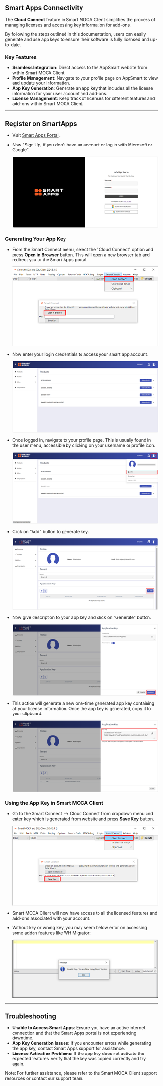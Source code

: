 ## Smart Apps Connectivity

The **Cloud Connect** feature in Smart MOCA Client simplifies the process of managing licenses and accessing key information for add-ons. 

By following the steps outlined in this documentation, users can easily generate and use app keys to ensure their software is fully licensed and up-to-date.

### Key Features

- **Seamless Integration**: Direct access to the AppSmart website from within Smart MOCA Client.
- **Profile Management**: Navigate to your profile page on AppSmart to view and update your information.
- **App Key Generation**: Generate an app key that includes all the license information for your user account and add-ons.
- **License Management**: Keep track of licenses for different features and add-ons within Smart MOCA Client.

---

## Register on SmartApps

- Visit [Smart Apps Portal](https://apps.smart-is.com/).
- Now "Sign Up, if you don't have an account or log in with Microsoft or Google". 

  ![Register](./.attachments/smart1.png)

### Generating Your App Key

- From the Smart Connect menu, select the "Cloud Connect" option and press **Open in Browser** button. This will open a new browser tab and redirect you to the Smart Apps portal.
  
  ![SmartApp](./.attachments/smart7.png)

- Now enter your login credentials to access your smart app account.

  ![ProfilePage](./.attachments/profile.png)

- Once logged in, navigate to your profile page. This is usually found in the user menu, accessible by clicking on your username or profile icon.

  ![ProfileNavigation](./.attachments/ProfileNavigation.png)

- Click on "Add" button to generate key. 
  
  ![GenerateAppKey](./.attachments/appkey1.png)

- Now give description to your app key and click on "Generate" button. 

  ![GenerateAppKey1](./.attachments/appkey2.png)

- This action will generate a new one-time generated app key containing all your license information. Once the app key is generated, copy it to your clipboard.

  ![GenerateAppKey2](./.attachments/appkey3.png)

### Using the App Key in Smart MOCA Client

- Go to the Smart Connect --> Cloud Connect from dropdown menu and enter key which is generated from website and press **Save Key** button.

  ![AppKeyUsage](./.attachments/smart6.png)

- Smart MOCA Client will now have access to all the licensed features and add-ons associated with your account.

- Without key or wrong key, you may seem below error on accessing some addon features like WH Migrator:

  ![AppKeyError](./.attachments/smart8.png)
---

## Troubleshooting

- **Unable to Access Smart Apps**: Ensure you have an active internet connection and that the Smart Apps portal is not experiencing downtime.
- **App Key Generation Issues**: If you encounter errors while generating the app key, contact Smart Apps support for assistance.
- **License Activation Problems**: If the app key does not activate the expected features, verify that the key was copied correctly and try again.

Note: For further assistance, please refer to the Smart MOCA Client support resources or contact our support team.
